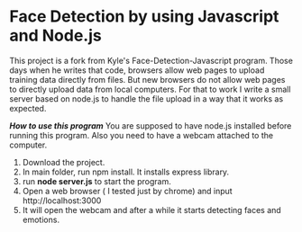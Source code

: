 # Face Detection by using Javascript and Node.js

This project is a fork from Kyle's Face-Detection-Javascript program. 
Those days when he writes that code, browsers allow web pages to upload training data directly from files.
But new browsers do not allow web pages to directly upload data from local computers. 
For that to work I write a small  server based on node.js to handle the file upload in a way that it works as expected. 

***How to use this program***
You are supposed to have node.js installed before running this program.
Also you need to have a webcam attached to the computer.

1. Download the project. 
2. In main folder, run npm install. It installs express library.
3. run **node server.js** to start the program.
4. Open a web browser ( I tested just by chrome) and input http://localhost:3000
5. It will open the webcam and after a while it starts detecting faces and emotions.

